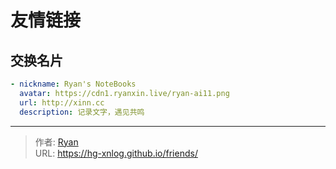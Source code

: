 # 友情链接




## 交换名片

```yaml
- nickname: Ryan's NoteBooks
  avatar: https://cdn1.ryanxin.live/ryan-ai11.png
  url: http://xinn.cc
  description: 记录文字，遇见共鸣
```




---

> 作者: [Ryan](https://github.com/ryanxin7)  
> URL: https://hg-xnlog.github.io/friends/  

